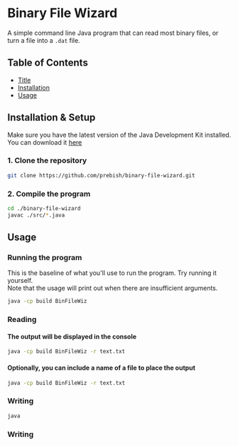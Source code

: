 # Binary File Wizard

A simple command line Java program that can read most binary files, or turn a file into a `.dat` file.

## Table of Contents

- [Title](#binary-file-wizard)
- [Installation](#installation)
- [Usage](#usage)

## Installation & Setup

Make sure you have the latest version of the Java Development Kit installed. You can download it [<u>here</u>](https://www.oracle.com/java/technologies/downloads/)

### 1. Clone the repository
```sh
git clone https://github.com/prebish/binary-file-wizard.git
```

### 2. Compile the program
```sh
cd ./binary-file-wizard
javac ./src/*.java
```

## Usage

### Running the program

This is the baseline of what you'll use to run the program. Try running it yourself.  
Note that the usage will print out when there are insufficient arguments.

```sh
java -cp build BinFileWiz
```

### Reading

#### The output will be displayed in the console
```sh
java -cp build BinFileWiz -r text.txt 
```

#### Optionally, you can include a name of a file to place the output
```sh
java -cp build BinFileWiz -r text.txt  
```

### Writing
```sh
java
```

### Writing


